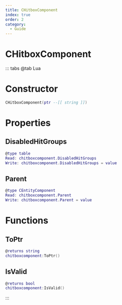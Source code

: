 ```yaml
---
title: CHitboxComponent
index: true
order: 2
category:
  - Guide
---
```


# CHitboxComponent

::: tabs
@tab Lua
# Constructor
```lua
CHitboxComponent(ptr --[[ string ]])
```
# Properties
## DisabledHitGroups 
```lua
@type table
Read: chitboxcomponent.DisabledHitGroups
Write: chitboxcomponent.DisabledHitGroups = value
```
## Parent 
```lua
@type CEntityComponent
Read: chitboxcomponent.Parent
Write: chitboxcomponent.Parent = value
```
# Functions
## ToPtr
```lua
@returns string
chitboxcomponent:ToPtr()
```
## IsValid
```lua
@returns bool
chitboxcomponent:IsValid()
```

:::